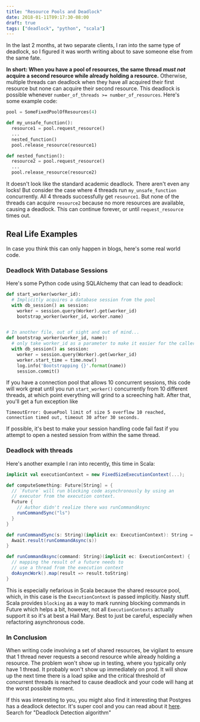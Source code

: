 ```yaml
---
title: "Resource Pools and Deadlock"
date: 2018-01-11T09:17:30-08:00
draft: true
tags: ["deadlock", "python", "scala"]
---
```

In the last 2 months, at two separate clients, I ran into the same type of deadlock, so I figured it was worth writing about to save someone else from the same fate.

**In short: When you have a pool of resources, the same thread _must not_ acquire a second resource while already holding a resource.** Otherwise, multiple threads can deadlock when they have all acquired their first resource but none can acquire their second resource. This deadlock is possible whenever `number_of_threads >= number_of_resources`. Here's some example code:

```python
pool = SomeFixedPoolOfResources(4)

def my_unsafe_function():
  resource1 = pool.request_resource()
  ...
  nested_function()
  pool.release_resource(resource1)

def nested_function():
  resource2 = pool.request_resource()
  ...
  pool.release_resource(resource2)

```

It doesn't look like the standard academic deadlock. There aren't even any locks! But consider the case where 4 threads run `my_unsafe_function` concurrently. All 4 threads successfully get `resource1`. But none of the threads can acquire `resource2` because no more resources are available, causing a deadlock. This can continue forever, or until `request_resource` times out.

## Real Life Examples
In case you think this can only happen in blogs, here's some real world code.

### Deadlock With Database Sessions
Here's some Python code using SQLAlchemy that can lead to deadlock:

```python
def start_worker(worker_id):
  # Implicitly acquires a database session from the pool
  with db_session() as session:
    worker = session.query(Worker).get(worker_id)
    bootstrap_worker(worker_id, worker.name)


# In another file, out of sight and out of mind...
def bootstrap_worker(worker_id, name):
  # only take worker_id as a parameter to make it easier for the caller
  with db_session() as session:
    worker = session.query(Worker).get(worker_id)
    worker.start_time = time.now()
    log.info('Bootstrapping {}'.format(name))
    session.commit()
```

If you have a connection pool that allows 10 concurrent sessions, this code will work great until you run `start_worker()` concurrently from 10 different threads, at which point everything will grind to a screeching halt. After that, you'll get a fun exception like

```
TimeoutError: QueuePool limit of size 5 overflow 10 reached, connection timed out, timeout 30 after 30 seconds.
```

If possible, it's best to make your session handling code fail fast if you attempt to open a nested session from within the same thread.

### Deadlock with threads
Here's another example I ran into recently, this time in Scala:

```scala
implicit val executionContext = new FixedSizeExecutionContext(...);

def computeSomething: Future[String] = {
  // `Future` will run blocking code asynchronously by using an
  // executor from the execution context.
  Future {
    // Author didn't realize there was runCommandAsync
    runCommandSync("ls")
  }
}

def runCommandSync(s: String)(implicit ex: ExecutionContext): String = {
  Await.result(runCommandAsync(s))
}

def runCommandAsync(command: String)(implicit ec: ExecutionContext) {
  // mapping the result of a future needs to
  // use a thread from the execution context
  doAsyncWork().map(result => result.toString)
}
```

This is especially nefarious in Scala because the shared resource pool, which, in this case is the `ExecutionContext` is passed implicitly. Nasty stuff. Scala provides `blocking` as a way to mark running blocking commands in Future which helps a bit, however, not all `ExecutionContexts` actually support it so it's at best a Hail Mary. Best to just be careful, especially when refactoring asynchronous code.

### In Conclusion
When writing code involving a set of shared resources, be vigilant to ensure that 1 thread never requests a second resource while already holding a resource. The problem won't show up in testing, where you typically only have 1 thread. It probably won't show up immediately on prod. It will show up the next time there is a load spike and the critical threshold of concurrent threads is reached to cause deadlock and your code will hang at the worst possible moment.

If this was interesting to you, you might also find it interesting that Postgres has a deadlock detector. It's super cool and you can read about it [here](https://github.com/postgres/postgres/tree/master/src/backend/storage/lmgr). Search for "Deadlock Detection algorithm"

